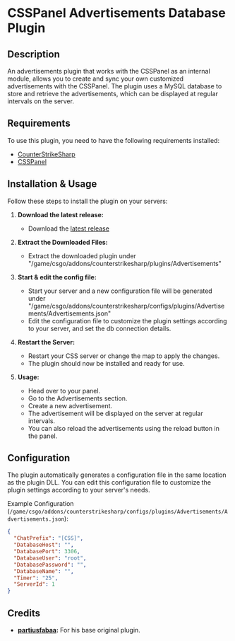 # CSSPanel Advertisements Database Plugin

## Description

An advertisements plugin that works with the CSSPanel as an internal module, allows you to create and sync your own customized advertisements with the CSSPanel. The plugin uses a MySQL database to store and retrieve the advertisements, which can be displayed at regular intervals on the server.

## Requirements

To use this plugin, you need to have the following requirements installed:

- [CounterStrikeSharp](https://docs.cssharp.dev/guides/getting-started/)
- [CSSPanel](https://github.com/CSSPanel/Panel)

## Installation & Usage

Follow these steps to install the plugin on your servers:

1. **Download the latest release:**

   - Download the [latest release](https://github.com/CSSPanel/Advertisements/releases)

2. **Extract the Downloaded Files:**

   - Extract the downloaded plugin under "/game/csgo/addons/counterstrikesharp/plugins/Advertisements"

3. **Start & edit the config file:**

   - Start your server and a new configuration file will be generated under "/game/csgo/addons/counterstrikesharp/configs/plugins/Advertisements/Advertisements.json"
   - Edit the configuration file to customize the plugin settings according to your server, and set the db connection details.

4. **Restart the Server:**

   - Restart your CSS server or change the map to apply the changes.
   - The plugin should now be installed and ready for use.

5. **Usage:**
   - Head over to your panel.
   - Go to the Advertisements section.
   - Create a new advertisement.
   - The advertisement will be displayed on the server at regular intervals.
   - You can also reload the advertisements using the reload button in the panel.

## Configuration

The plugin automatically generates a configuration file in the same location as the plugin DLL. You can edit this configuration file to customize the plugin settings according to your server's needs.

Example Configuration (`/game/csgo/addons/counterstrikesharp/configs/plugins/Advertisements/Advertisements.json`):

```json
{
  "ChatPrefix": "[CSS]",
  "DatabaseHost": "",
  "DatabasePort": 3306,
  "DatabaseUser": "root",
  "DatabasePassword": "",
  "DatabaseName": "",
  "Timer": "25",
  "ServerId": 1
}
```

## Credits

- **[partiusfabaa](https://github.com/partiusfabaa):** For his base original plugin.
